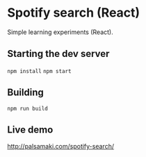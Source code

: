 # Spotify search (React)

Simple learning experiments (React).

## Starting the dev server

`npm install`
`npm start`

## Building

`npm run build`

## Live demo

http://palsamaki.com/spotify-search/